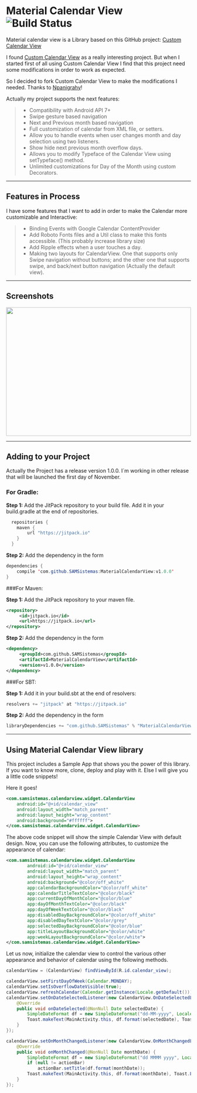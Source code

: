 Material Calendar View ![Build Status](https://travis-ci.org/SAMSistemas/MaterialCalendarView.svg?branch=master)
===================
Material calendar view is a Library based on this GitHub project: [Custom Calendar View](https://github.com/npanigrahy/Custom-Calendar-View)

I found [Custom Calendar View](https://github.com/npanigrahy/Custom-Calendar-View) as a really interesting project. But when I started first of all using Custom Calendar View I find that this project need some modifications in order to work as expected. 

So I decided to fork Custom Calendar View to make the modifications I needed. Thanks to [Npanigrahy](https://github.com/npanigrahy)! 

Actually my project supports the next features: 
> - Compatibility with Android API 7+
> - Swipe gesture based navigation
> - Next and Previous month based navigation
> - Full customization of calendar from XML file, or setters. 
> - Allow you to handle events when user changes month and day selection using two listeners. 
> - Show hide next previous month overflow days.
> - Allows you to modify Typeface of the Calendar View using setTypeface() method.
> - Unlimited customizations for Day of the Month using custom Decorators.

----------
Features in Process
-------------
I have some features that I want to add in order to make the Calendar more customizable and Interactive:
> - Binding Events with Google Calendar ContentProvider
> - Add Roboto Fonts files and a Util class to make this fonts accessible. (This probably increase library size) 
> - Add Ripple effects when a user touches a day.   
> - Making two layouts for CalendarView. One that supports only Swipe navigation without buttons; and the other one that supports swipe, and back/next button navigation (Actually the default view).
 
----------
Screenshots
-------------
<img src="https://raw.githubusercontent.com/SAMSistemas/MaterialCalendarView/master/screenshots/calendars.png" height="350" width="100%">

----------
Adding to your Project 
-------------
Actually the Project has a release version 1.0.0. I´m working in other release that will be launched the first day of November. 

### For Gradle:
**Step 1:** Add the JitPack repository to your build file. Add it in your build.gradle at the end of repositories.

```java
  repositories {
    maven { 
	    url "https://jitpack.io"
	}
  }
```

**Step 2:** Add the dependency in the form

```java
dependencies {
    compile 'com.github.SAMSistemas:MaterialCalendarView:v1.0.0'
}
```
###For Maven:

**Step 1:** Add the JitPack repository to your maven file. 
```xml
<repository>
     <id>jitpack.io</id>
     <url>https://jitpack.io</url>
</repository>
```
**Step 2:** Add the dependency in the form
```xml
<dependency>
     <groupId>com.github.SAMSistemas</groupId>
     <artifactId>MaterialCalendarView</artifactId>
     <version>v1.0.0</version>
</dependency>
```
###For SBT:

**Step 1:** Add it in your build.sbt at the end of resolvers:
```java
resolvers += "jitpack" at "https://jitpack.io"
```
**Step 2:** Add the dependency in the form
```java
libraryDependencies += "com.github.SAMSistemas" % "MaterialCalendarView" % "v1.0.0"	
```
----------
Using Material Calendar View library
-------------
This project includes a Sample App that shows you the power of this library. If you want to know more, clone, deploy and play with it. Else I will give you a little code snippets! 

Here it goes! 
```xml
<com.samsistemas.calendarview.widget.CalendarView
	android:id="@+id/calendar_view"
	android:layout_width="match_parent"
	android:layout_height="wrap_content"
	android:background="#ffffff">
</com.samsistemas.calendarview.widget.CalendarView>
```
The above code snippet will show the simple Calendar View with default design. Now, you can use the following attributes, to customize the appearance of calendar:
```xml
<com.samsistemas.calendarview.widget.CalendarView
        android:id="@+id/calendar_view"
        android:layout_width="match_parent"
        android:layout_height="wrap_content"
        android:background="@color/off_white"
        app:calendarBackgroundColor="@color/off_white"
        app:calendarTitleTextColor="@color/black"
        app:currentDayOfMonthColor="@color/blue"
        app:dayOfMonthTextColor="@color/black"
        app:dayOfWeekTextColor="@color/black"
        app:disabledDayBackgroundColor="@color/off_white"
        app:disabledDayTextColor="@color/grey"
        app:selectedDayBackgroundColor="@color/blue"
        app:titleLayoutBackgroundColor="@color/white"
        app:weekLayoutBackgroundColor="@color/white">
</com.samsistemas.calendarview.widget.CalendarView>
```
Let us now, initialize the calendar view to control the various other appearance and behavior of calendar using the following methods.

```java
calendarView = (CalendarView) findViewById(R.id.calendar_view);

calendarView.setFirstDayOfWeek(Calendar.MONDAY);
calendarView.setIsOverflowDateVisible(true);
calendarView.refreshCalendar(Calendar.getInstance(Locale.getDefault()));
calendarView.setOnDateSelectedListener(new CalendarView.OnDateSelectedListener() {
    @Override
    public void onDateSelected(@NonNull Date selectedDate) {
        SimpleDateFormat df = new SimpleDateFormat("dd-MM-yyyy", Locale.getDefault());
        Toast.makeText(MainActivity.this, df.format(selectedDate), Toast.LENGTH_SHORT).show();
    }
});

calendarView.setOnMonthChangedListener(new CalendarView.OnMonthChangedListener() {
    @Override
    public void onMonthChanged(@NonNull Date monthDate) {
        SimpleDateFormat df = new SimpleDateFormat("dd MMMM yyyy", Locale.getDefault());
        if (null != actionBar)
            actionBar.setTitle(df.format(monthDate));
        Toast.makeText(MainActivity.this, df.format(monthDate), Toast.LENGTH_SHORT).show();
    }
});
```
